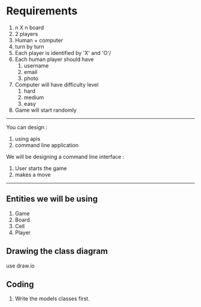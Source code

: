 # Requirements 
1. n X n board
2. 2 players
3. Human + computer
4. turn by turn
5. Each player is identified by 'X' and 'O'/
6. Each human player should have 
   1. username
   2. email
   3. photo
7. Computer will have difficulty level
   1. hard
   2. medium
   3. easy
8. Game will start randomly

---------------------------

You can design :
1. using apis
2. command line application

We will be designing a command line interface : 
1. User starts the game
2. makes a move

----------------------

## Entities we will be using
1. Game
2. Board
3. Cell 
4. Player

## Drawing the class diagram

use draw.io

## Coding

1. Write the models classes first.

